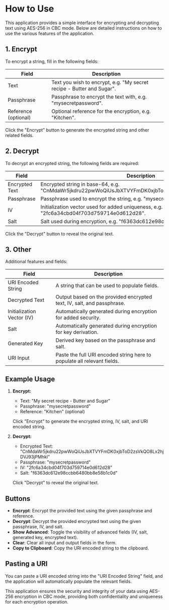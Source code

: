 # How to Use

This application provides a simple interface for encrypting and decrypting text using AES-256 in CBC mode. Below are detailed instructions on how to use the various features of the application.

## 1. Encrypt

To encrypt a string, fill in the following fields:

| Field                | Description                                                                 |
| -------------------- | --------------------------------------------------------------------------- |
| Text                 | Text you wish to encrypt, e.g. "My secret recipe - Butter and Sugar".       |
| Passphrase           | Passphrase to encrypt the text with, e.g. "mysecretpassword".               |
| Reference (optional) | Optional reference for the encryption, e.g. "Kitchen".                      |

Click the "Encrypt" button to generate the encrypted string and other related fields.

## 2. Decrypt

To decrypt an encrypted string, the following fields are required:

| Field                | Description                                                                                             |
| -------------------- | ------------------------------------------------------------------------------------------------------- |
| Encrypted Text       | Encrypted string in base-64, e.g. "CnMdaWr5jkdru22pwWoQiUsJbXTVYFmDK0xjbToD2zsVkQO8Lx2hjDVJ93jPMhkl".   |
| Passphrase           | Passphrase used to encrypt the string, e.g. "mysecretpassword".                                         |
| IV                   | Initialization vector used for added uniqueness, e.g. "2fc6a34cbd04f703d759714e0d612d28".               |
| Salt                 | Salt used during encryption, e.g. "f6363dc612e98ccbb6480bb8e58b1c0d".                                   |

Click the "Decrypt" button to reveal the original text.

## 3. Other

Additional features and fields:

| Field                | Description                                                                 |
| -------------------- | --------------------------------------------------------------------------- |
| URI Encoded String   | A string that can be used to populate fields.                               |
| Decrypted Text       | Output based on the provided encrypted text, IV, salt, and passphrase.      |
| Initialization Vector (IV) | Automatically generated during encryption for added security.         |
| Salt                 | Automatically generated during encryption for key derivation.               |
| Generated Key        | Derived key based on the passphrase and salt.                               |
| URI Input            | Paste the full URI encoded string here to populate all relevant fields.     |

## Example Usage

1. **Encrypt:**
    - Text: "My secret recipe - Butter and Sugar"
    - Passphrase: "mysecretpassword"
    - Reference: "Kitchen" (optional)

    Click "Encrypt" to generate the encrypted string, IV, salt, and URI encoded string.

2. **Decrypt:**
    - Encrypted Text: "CnMdaWr5jkdru22pwWoQiUsJbXTVYFmDK0xjbToD2zsVkQO8Lx2hjDVJ93jPMhkl"
    - Passphrase: "mysecretpassword"
    - IV: "2fc6a34cbd04f703d759714e0d612d28"
    - Salt: "f6363dc612e98ccbb6480bb8e58b1c0d"

    Click "Decrypt" to reveal the original text.

## Buttons

- **Encrypt**: Encrypt the provided text using the given passphrase and reference.
- **Decrypt**: Decrypt the provided encrypted text using the given passphrase, IV, and salt.
- **Show Advanced**: Toggle the visibility of advanced fields (IV, salt, generated key, encrypted text).
- **Clear**: Clear all input and output fields in the form.
- **Copy to Clipboard**: Copy the URI encoded string to the clipboard.

## Pasting a URI

You can paste a URI encoded string into the "URI Encoded String" field, and the application will automatically populate the relevant fields.

This application ensures the security and integrity of your data using AES-256 encryption in CBC mode, providing both confidentiality and uniqueness for each encryption operation.
